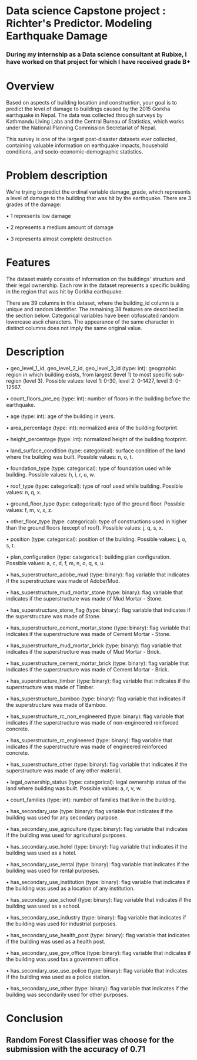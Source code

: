 # Data science Capstone project : Richter's Predictor. Modeling Earthquake Damage 

### During my internship as a Data science consultant at Rubixe, I have worked on that project for which I have received grade B+

# Overview

Based on aspects of building location and construction, your goal is to predict the level of damage to buildings caused by the 2015 Gorkha earthquake in Nepal. The data was collected through surveys by Kathmandu Living Labs and the Central Bureau of Statistics, which works under the National Planning Commission Secretariat of Nepal. 

This survey is one of the largest post-disaster datasets ever collected, containing valuable information on earthquake impacts, household conditions, and socio-economic-demographic statistics.

# Problem description

We're trying to predict the ordinal variable damage_grade, which represents a level of damage to the building that was hit by the earthquake. There are 3 grades of the damage:

•	1 represents low damage 

•	2 represents a medium amount of damage 

•	3 represents almost complete destruction 

# Features


The dataset mainly consists of information on the buildings' structure and their legal ownership. Each row in the dataset represents a specific building in the region that was hit by Gorkha earthquake.

There are 39 columns in this dataset, where the building_id column is a unique and random identifier. The remaining 38 features are described in the section below. Categorical variables have been obfuscated random lowercase ascii characters. The appearance of the same character in distinct columns does not imply the same original value.

# Description

•	geo_level_1_id, geo_level_2_id, geo_level_3_id (type: int): geographic region in which building exists, from largest (level 1) to most specific sub-region (level 3). Possible values: level 1: 0-30, level 2: 0-1427, level 3: 0-12567. 

•	count_floors_pre_eq (type: int): number of floors in the building before the earthquake. 

•	age (type: int): age of the building in years. 

•	area_percentage (type: int): normalized area of the building footprint. 

•	height_percentage (type: int): normalized height of the building footprint.

•	land_surface_condition (type: categorical): surface condition of the land where the building was built. Possible values: n, o, t. 

•	foundation_type (type: categorical): type of foundation used while building. Possible values: h, i, r, u, w. 

•	roof_type (type: categorical): type of roof used while building. Possible values: n, q, x. 

•	ground_floor_type (type: categorical): type of the ground floor. Possible values: f, m, v, x, z. 

•	other_floor_type (type: categorical): type of constructions used in higher than the ground floors (except of roof). Possible values: j, q, s, x. 

•	position (type: categorical): position of the building. Possible values: j, o, s, t. 

•	plan_configuration (type: categorical): building plan configuration. Possible values: a, c, d, f, m, n, o, q, s, u. 

•	has_superstructure_adobe_mud (type: binary): flag variable that indicates if the superstructure was made of Adobe/Mud. 

•	has_superstructure_mud_mortar_stone (type: binary): flag variable that indicates if the superstructure was made of Mud Mortar - Stone. 

•	has_superstructure_stone_flag (type: binary): flag variable that indicates if the superstructure was made of Stone. 

•	has_superstructure_cement_mortar_stone (type: binary): flag variable that indicates if the superstructure was made of Cement Mortar - Stone. 

•	has_superstructure_mud_mortar_brick (type: binary): flag variable that indicates if the superstructure was made of Mud Mortar - Brick. 

•	has_superstructure_cement_mortar_brick (type: binary): flag variable that indicates if the superstructure was made of Cement Mortar - Brick. 

•	has_superstructure_timber (type: binary): flag variable that indicates if the superstructure was made of Timber. 

•	has_superstructure_bamboo (type: binary): flag variable that indicates if the superstructure was made of Bamboo. 

•	has_superstructure_rc_non_engineered (type: binary): flag variable that indicates if the superstructure was made of non-engineered reinforced concrete. 

•	has_superstructure_rc_engineered (type: binary): flag variable that indicates if the superstructure was made of engineered reinforced concrete. 

•	has_superstructure_other (type: binary): flag variable that indicates if the superstructure was made of any other material. 

•	legal_ownership_status (type: categorical): legal ownership status of the land where building was built. Possible values: a, r, v, w. 

•	count_families (type: int): number of families that live in the building. 

•	has_secondary_use (type: binary): flag variable that indicates if the building was used for any secondary purpose. 

•	has_secondary_use_agriculture (type: binary): flag variable that indicates if the building was used for agricultural purposes. 

•	has_secondary_use_hotel (type: binary): flag variable that indicates if the building was used as a hotel. 

•	has_secondary_use_rental (type: binary): flag variable that indicates if the building was used for rental purposes. 

•	has_secondary_use_institution (type: binary): flag variable that indicates if the building was used as a location of any institution. 

•	has_secondary_use_school (type: binary): flag variable that indicates if the building was used as a school. 

•	has_secondary_use_industry (type: binary): flag variable that indicates if the building was used for industrial purposes. 

•	has_secondary_use_health_post (type: binary): flag variable that indicates if the building was used as a health post. 

•	has_secondary_use_gov_office (type: binary): flag variable that indicates if the building was used fas a government office. 

•	has_secondary_use_use_police (type: binary): flag variable that indicates if the building was used as a police station. 

•	has_secondary_use_other (type: binary): flag variable that indicates if the building was secondarily used for other purposes. 


# Conclusion

## Random Forest Classifier was choose for the submission with the accuracy of 0.71
 



